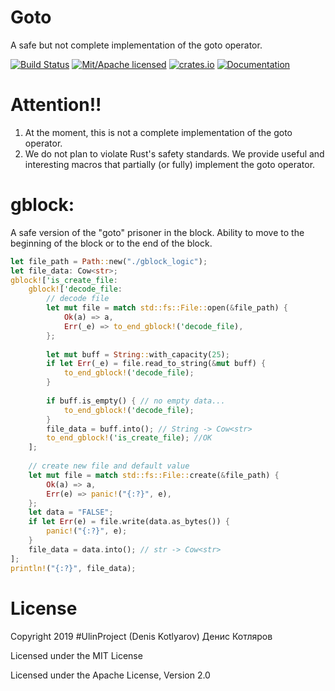 #	Goto
A safe but not complete implementation of the goto operator.

[![Build Status](https://travis-ci.org/clucompany/Goto.svg?branch=master)](https://travis-ci.org/clucompany/Goto)
[![Mit/Apache licensed](https://img.shields.io/badge/license-MIT%2FApache--2.0-blue)](./LICENSE)
[![crates.io](http://meritbadge.herokuapp.com/goto)](https://crates.io/crates/goto)
[![Documentation](https://docs.rs/goto/badge.svg)](https://docs.rs/goto)

# Attention!!
1. At the moment, this is not a complete implementation of the goto operator.
2. We do not plan to violate Rust's safety standards. We provide useful and interesting macros that partially (or fully) implement the goto operator.

# gblock:
A safe version of the "goto" prisoner in the block. Ability to move to the beginning of the block or to the end of the block.

```rust
let file_path = Path::new("./gblock_logic");
let file_data: Cow<str>;
gblock!['is_create_file:
	gblock!['decode_file:
		// decode file
		let mut file = match std::fs::File::open(&file_path) {
			Ok(a) => a,
			Err(_e) => to_end_gblock!('decode_file),
		};
		
		let mut buff = String::with_capacity(25);
		if let Err(_e) = file.read_to_string(&mut buff) {
			to_end_gblock!('decode_file);
		}
		
		if buff.is_empty() { // no empty data...
			to_end_gblock!('decode_file);
		}
		file_data = buff.into(); // String -> Cow<str>
		to_end_gblock!('is_create_file); //OK
	];
	
	// create new file and default value
	let mut file = match std::fs::File::create(&file_path) {
		Ok(a) => a,
		Err(e) => panic!("{:?}", e),
	};
	let data = "FALSE";
	if let Err(e) = file.write(data.as_bytes()) {
		panic!("{:?}", e);
	}
	file_data = data.into(); // str -> Cow<str>
];
println!("{:?}", file_data);
```

# License

Copyright 2019 #UlinProject (Denis Kotlyarov) Денис Котляров

Licensed under the MIT License

Licensed under the Apache License, Version 2.0

